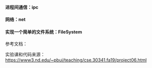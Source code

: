 #### 进程间通信：ipc

#### 网络：net

#### 实现一个简单的文件系统：FileSystem


参考文档：

实验课和代码来源：https://www3.nd.edu/~pbui/teaching/cse.30341.fa19/project06.html